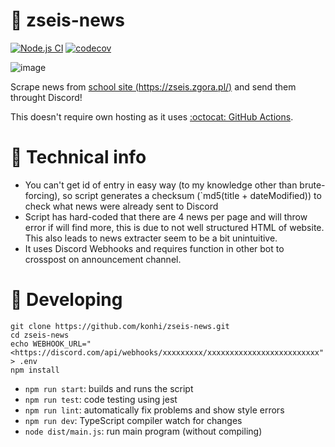 # 🏫 zseis-news
[![Node.js CI](https://github.com/konhi/zseis-news/actions/workflows/main.yml/badge.svg)](https://github.com/konhi/zseis-news/actions/workflows/main.yml)
[![codecov](https://codecov.io/gh/konhi/zseis-news/branch/main/graph/badge.svg?token=NPTXGNKXY2)](https://codecov.io/gh/konhi/zseis-news)

![image](https://user-images.githubusercontent.com/61631665/133680785-7651f9b2-d674-4d72-992c-4fc3dffe6513.png)

Scrape news from [school site (https://zseis.zgora.pl/)](https://zseis.zgora.pl/) and send them throught Discord!

This doesn't require own hosting as it uses [:octocat: GitHub Actions](https://github.com/konhi/zseis-news/actions).

# 📐 Technical info
- You can't get id of entry in easy way (to my knowledge other than brute-forcing), so script generates a checksum (`md5(title + dateModified)) to check what news were already sent to Discord
- Script has hard-coded that there are 4 news per page and will throw error if will find more, this is due to not well structured HTML of website. This also leads to news extracter seem to be a bit unintuitive.
- It uses Discord Webhooks and requires function in other bot to crosspost on announcement channel.

# 🔨 Developing
```
git clone https://github.com/konhi/zseis-news.git
cd zseis-news
echo WEBHOOK_URL="<https://discord.com/api/webhooks/xxxxxxxxx/xxxxxxxxxxxxxxxxxxxxxxxxx" > .env
npm install
```

- `npm run start`: builds and runs the script
- `npm run test`: code testing using jest
- `npm run lint`: automatically fix problems and show style errors
- `npm run dev`: TypeScript compiler watch for changes
- `node dist/main.js`: run main program (without compiling)